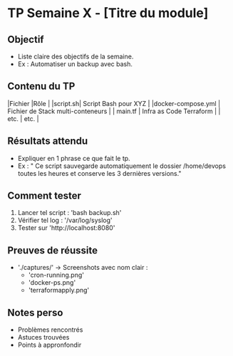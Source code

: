 # TP Semaine X - [Titre du module]

## Objectif

 - Liste claire des objectifs de la semaine.
 - Ex : Automatiser un backup avec bash.

## Contenu du TP

 |Fichier  |Rôle		  |
 |script.sh| Script Bash pour XYZ |
 |docker-compose.yml | Fichier de Stack multi-conteneurs |
 | main.tf | Infra as Code Terraform |
 | etc. | etc. |

## Résultats attendu

 - Expliquer en 1 phrase ce que fait le tp.
 - Ex : " Ce script sauvegarde automatiquement le dossier /home/devops toutes les heures et conserve les 3 dernières versions."

## Comment tester

 1. Lancer tel script : 'bash backup.sh'
 2. Vérifier tel log : '/var/log/syslog'
 3. Tester sur 'http://localhost:8080'

## Preuves de réussite

 - './captures/' -> Screenshots avec nom clair :
	- 'cron-running.png'
	- 'docker-ps.png'
	- 'terraformapply.png'

## Notes perso
 - Problèmes rencontrés
 - Astuces trouvées
 - Points à appronfondir
